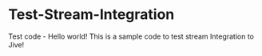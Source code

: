 # Test-Stream-Integration
Test code - Hello world!
This is a sample code to test stream Integration  to Jive!

